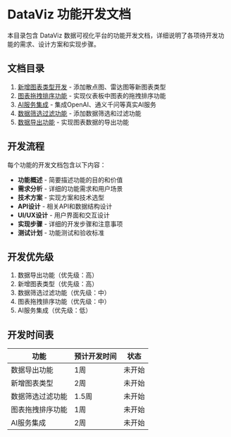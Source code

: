 # DataViz 功能开发文档

本目录包含 DataViz 数据可视化平台的功能开发文档，详细说明了各项待开发功能的需求、设计方案和实现步骤。

## 文档目录

1. [新增图表类型开发](./chart_types.md) - 添加散点图、雷达图等新图表类型
2. [图表拖拽排序功能](./drag_sort.md) - 实现仪表板中图表的拖拽排序功能
3. [AI服务集成](./ai_integration.md) - 集成OpenAI、通义千问等真实AI服务
4. [数据筛选过滤功能](./data_filter.md) - 添加数据筛选和过滤功能
5. [数据导出功能](./data_export.md) - 实现图表数据的导出功能

## 开发流程

每个功能的开发文档包含以下内容：

- **功能概述** - 简要描述功能的目的和价值
- **需求分析** - 详细的功能需求和用户场景
- **技术方案** - 实现方案和技术选型
- **API设计** - 相关API和数据结构设计
- **UI/UX设计** - 用户界面和交互设计
- **实现步骤** - 详细的开发步骤和注意事项
- **测试计划** - 功能测试和验收标准

## 开发优先级

1. 数据导出功能（优先级：高）
2. 新增图表类型（优先级：高）
3. 数据筛选过滤功能（优先级：中）
4. 图表拖拽排序功能（优先级：中）
5. AI服务集成（优先级：低）

## 开发时间表

| 功能 | 预计开发时间 | 状态 |
|-----|------------|------|
| 数据导出功能 | 1周 | 未开始 |
| 新增图表类型 | 2周 | 未开始 |
| 数据筛选过滤功能 | 1.5周 | 未开始 |
| 图表拖拽排序功能 | 1周 | 未开始 |
| AI服务集成 | 2周 | 未开始 |
